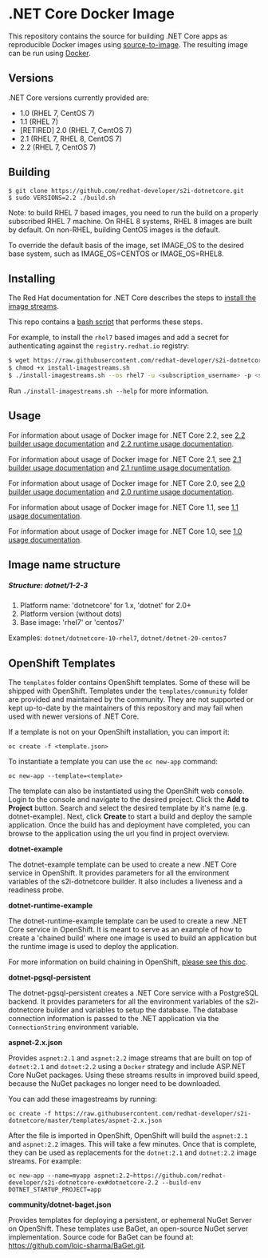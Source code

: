 .NET Core Docker Image
======================

This repository contains the source for building .NET Core apps as reproducible
Docker images using
[source-to-image](https://github.com/openshift/source-to-image).  The resulting
image can be run using [Docker](http://docker.io).

Versions
----------------

.NET Core versions currently provided are:

* 1.0 (RHEL 7, CentOS 7)
* 1.1 (RHEL 7)
* [RETIRED] 2.0 (RHEL 7, CentOS 7)
* 2.1 (RHEL 7, RHEL 8, CentOS 7)
* 2.2 (RHEL 7, CentOS 7)

Building
----------------

```
$ git clone https://github.com/redhat-developer/s2i-dotnetcore.git
$ sudo VERSIONS=2.2 ./build.sh
```

Note: to build RHEL 7 based images, you need to run the build on a
properly subscribed RHEL 7 machine. On RHEL 8 systems, RHEL 8 images
are built by default. On non-RHEL, building CentOS images is the default.

To override the default basis of the image, set IMAGE_OS to the desired
base system, such as IMAGE_OS=CENTOS or IMAGE_OS=RHEL8.

Installing
----------------

The Red Hat documentation for .NET Core describes the steps to [install the image streams](https://access.redhat.com/documentation/en-us/net_core/2.2/html/getting_started_guide/gs_dotnet_on_openshift#install_imagestreams).

This repo contains a [bash script](https://raw.githubusercontent.com/redhat-developer/s2i-dotnetcore/master/install-imagestreams.sh) that performs these steps.

For example, to install the `rhel7` based images and add a secret for authenticating against the `registry.redhat.io` registry:

```sh
$ wget https://raw.githubusercontent.com/redhat-developer/s2i-dotnetcore/master/install-imagestreams.sh
$ chmod +x install-imagestreams.sh
$ ./install-imagestreams.sh --os rhel7 -u <subscription_username> -p <subscription_password>
```

Run `./install-imagestreams.sh --help` for more information.

Usage
---------------------------------

For information about usage of Docker image for .NET Core 2.2,
see [2.2 builder usage documentation](2.2/build/README.md) and
[2.2 runtime usage documentation](2.2/runtime/README.md).

For information about usage of Docker image for .NET Core 2.1,
see [2.1 builder usage documentation](2.1/build/README.md) and
[2.1 runtime usage documentation](2.1/runtime/README.md).

For information about usage of Docker image for .NET Core 2.0,
see [2.0 builder usage documentation](2.0/build/README.md) and
[2.0 runtime usage documentation](2.0/runtime/README.md).

For information about usage of Docker image for .NET Core 1.1,
see [1.1 usage documentation](1.1/README.md).

For information about usage of Docker image for .NET Core 1.0,
see [1.0 usage documentation](1.0/README.md).

Image name structure
------------------------

##### Structure: dotnet/1-2-3

1. Platform name: 'dotnetcore' for 1.x, 'dotnet' for 2.0+
2. Platform version (without dots)
3. Base image: 'rhel7' or 'centos7'

Examples: `dotnet/dotnetcore-10-rhel7`, `dotnet/dotnet-20-centos7`

OpenShift Templates
-------------------

The `templates` folder contains OpenShift templates. Some of these will be shipped with OpenShift.
Templates under the `templates/community` folder are provided and maintained by the community.
They are not supported or kept up-to-date by the maintainers of this repository and may fail when
used with newer versions of .NET Core.

If a template is not on your OpenShift installation, you can import it:

```
oc create -f <template.json>
```

To instantiate a template you can use the `oc new-app` command:

```
oc new-app --template=<template>
```

The template can also be instantiated using the OpenShift web console. Login to the console and
navigate to the desired project. Click the **Add to Project** button. Search and select the desired template by it's name (e.g. dotnet-example).
Next, click **Create** to start a build and deploy the sample application. Once the build has and deployment
have completed, you can browse to the application using the url you find in project overview.

**dotnet-example**

The dotnet-example template can be used to create a new .NET Core service in OpenShift. It provides parameters for all the environment
variables of the s2i-dotnetcore builder. It also includes a liveness and a readiness probe.

**dotnet-runtime-example**

The dotnet-runtime-example template can be used to create a new .NET Core service in OpenShift. It is meant to serve as an example of
how to create a 'chained build' where one image is used to build an application but the runtime image is used to deploy the application.

For more information on build chaining in OpenShift, [please see this doc](https://docs.openshift.org/latest/dev_guide/builds/advanced_build_operations.html#dev-guide-chaining-builds).

**dotnet-pgsql-persistent**

The dotnet-pgsql-persistent creates a .NET Core service with a PostgreSQL backend. It provides parameters for all the environment
variables of the s2i-dotnetcore builder and variables to setup the database. The database connection information is passed to the
.NET application via the `ConnectionString` environment variable.

**aspnet-2.x.json**

Provides `aspnet:2.1` and `aspnet:2.2` image streams that are built on top of `dotnet:2.1` and `dotnet:2.2` using a `Docker` strategy and include
ASP.NET Core NuGet packages. Using these streams results in improved build speed, because the NuGet packages no longer need to be downloaded.

You can add these imagestreams by running:
```
oc create -f https://raw.githubusercontent.com/redhat-developer/s2i-dotnetcore/master/templates/aspnet-2.x.json
```

After the file is imported in OpenShift, OpenShift will build the `aspnet:2.1` and `aspnet:2.2` images. This will take a few minutes. Once that is
complete, they can be used as replacements for the `dotnet:2.1` and `dotnet:2.2` image streams. For example:

```
oc new-app --name=myapp aspnet:2.2~https://github.com/redhat-developer/s2i-dotnetcore-ex#dotnetcore-2.2 --build-env DOTNET_STARTUP_PROJECT=app
```

**community/dotnet-baget.json**

Provides templates for deploying a persistent, or ephemeral NuGet Server on OpenShift. These templates use BaGet,
an open-source NuGet server implementation. Source code for BaGet can be found at: https://github.com/loic-sharma/BaGet.git.
